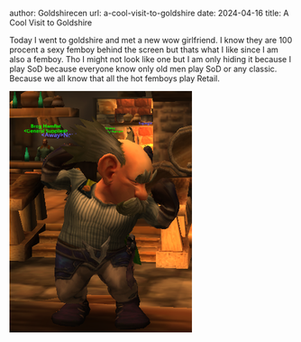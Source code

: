 author: Goldshirecen
url: a-cool-visit-to-goldshire
date: 2024-04-16
title: A Cool Visit to Goldshire

Today I went to goldshire and met a new wow girlfriend. I know they are 100 procent a sexy femboy behind the screen but thats what I like since I am also a femboy. Tho I might not look like one but I am only hiding it because I play SoD because everyone know only old men play SoD or any classic. Because we all know that all the hot femboys play Retail.

![graycenFlex](/static/media/posts/graycenFlex.png)